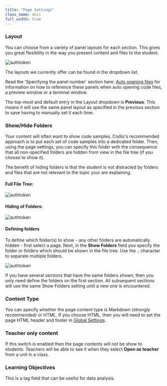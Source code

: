 ```yaml
---
title: "Page Settings"
class_name: docs
full_width: true
---
```


### Layout
You can choose from a variety of panel layouts for each section. This gives you great flexibility in the way you present content and files to the student.

<img alt="authtoken" src="/img/docs/guides/layouts.png" class="simple"/>

The layouts we currently offer can be found in the dropdown list.

Read the 'Specifying the panel number' section here: [Auto opening files](/docs/content/authoring/settings-actions/open-tabs#specifypanel) for information on how to reference these panels when auto opening code files, a preview window or a terminal window.

The top-most and default entry in the Layout dropdown is **Previous**. This means it will use the same panel layout as specified in the previous section to save having to manually set it each time.

<a name="show-hide"></a>

### Show/Hide Folders
Your content will often want to show code samples. Codio's recommended approach is to put each set of code samples into a dedicated folder. Then, using the page settings, you can specify this folder with the consequence that all non-specified folders are hidden from view in the file tree (if you choose to show it).

The benefit of hiding folders is that the student is not distracted by folders and files that are not relevant to the topic your are explaining.

#### Full File Tree:
<img alt="authtoken" src="/img/docs/guides/project_1.png" class="simple"/>

#### Hiding of Folders:
<img alt="authtoken" src="/img/docs/guides/project_2.png" class="simple"/>

####  Defining folders
To define which folder(s) to show - any other folders are automatically hidden - first select a page. Next, in the **Show Folders** field you specify the folder or folders which should be shown in the file tree. Use the `;` character to separate multiple folders.

<img alt="authtoken" src="/img/docs/guides/project_3.png" class="simple"/>

If you have several sections that have the same folders shown, then you only need define the folders on the first section. All subsequent sections will use the same Show Folders setting until a new one is encountered.

### Content Type
You can specify whether the page content type is Markdown (strongly recommended) or HTML. If you choose HTML, then you will need to set the page HTML header and footer in [Global Settings](/docs/content/authoring/settings-actions/global/).

### Teacher only content
If this switch is enabled then the page contents will not be show to students. Teachers will be able to see it when they select **Open as teacher** from a unit in a class.

### Learning Objectives
This is a tag field that can be useful for data analysis.

